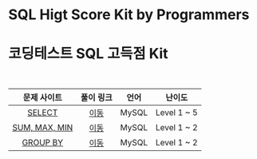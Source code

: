 # SQL Higt Score Kit by Programmers
# 코딩테스트 SQL 고득점 Kit

<br>

|문제 사이트|풀이 링크|언어|난이도|
|:---:|:---:|:---:|:---:|
|[SELECT](https://school.programmers.co.kr/learn/courses/30/parts/17042)|[이동](./SELECT)|MySQL|Level 1 ~ 5|
|[SUM, MAX, MIN](https://school.programmers.co.kr/learn/courses/30/parts/17043)|[이동](./SUM_MAX_MIN)|MySQL|Level 1 ~ 2|
|[GROUP BY](https://school.programmers.co.kr/learn/courses/30/parts/17044)|[이동](./GROUP_BY)|MySQL|Level 1 ~ 2|